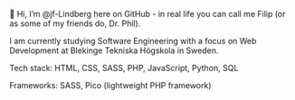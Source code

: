 👋 Hi, I’m @jf-Lindberg here on GitHub - in real life you can call me Filip (or as some of my friends do, Dr. Phil).

I am currently studying Software Engineering with a focus on Web Development at Blekinge Tekniska Högskola in Sweden. 

Tech stack: HTML, CSS, SASS, PHP, JavaScript, Python, SQL

Frameworks: SASS, Pico (lightweight PHP framework)
